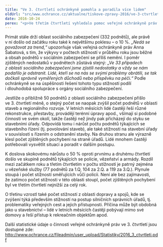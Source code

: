 ```yaml
---
title: "Ve 3. čtvrtletí ochránkyně pomohla a poradila více lidem"
oldUrl: "src/www.ochrance.cz/aktualne/tiskove-zpravy-2016/ve-3-ctvrtleti-ochrankyne-pomohla-a-poradila-vice-lidem"
date: 2016-10-24
perex: "<p>Ve třetím čtvrtletí vyhledalo pomoc veřejné ochránkyně práv zatím nejvíc lidí za celý rok. V celkovém počtu 2193 podnětů se navíc o 10 % zvýšil počet podnětů v působnosti, takže se ochránkyně mnohem častěji mohla problémy lidí zabývat a reálně tak pomohla či poradila více lidem než v předchozích částech roku.</p>"
---
```


<!-- imported from the old website -->

<p>Primát stále drží oblast sociálního zabezpečení (332 podnětů), ale právě v ní došlo od začátku roku také k největšímu poklesu – o 10 %. <i>„Nedá se považovat za trend,“</i> upozorňuje však veřejná ochránkyně práv Anna Šabatová, s tím, že výkyvy v počtech stížností v průběhu roku jsou běžné a obsah podnětů v sociálním zabezpečení se příliš nemění. I poměr zjištěných nedostatků v podnětech zůstává stejný: <i>„Ve 33 případech z oblasti sociálního zabezpečení jsme zjistili nedostatky a vždy se nám podařilo je odstranit. Lidé, kteří se na nás se svými problémy obrátili, se tak dočkali správně vyměřených důchodů nebo příspěvku na péči.“</i> Podle ochránkyně se na úspěšnosti řešení tohoto typu stížností podílí i dlouhodobá spolupráce s orgány sociálního zabezpečení.</p> <p>Jestliže o přibližně 50 podnětů z oblasti sociálního zabezpečení přišlo ve 3. čtvrtletí méně, o stejný počet se naopak zvýšil počet podnětů v oblasti staveb a regionálního rozvoje. V letních měsících lidé častěji řeší různé rekonstrukce, přestavby, provádějí terénní úpravy apod., všímají si podobné činnosti ve svém okolí, takže častěji než jindy pak přicházejí do styku se stavebními úřady. Odpovídá tomu i nárůst počtu podnětů týkajících se stavebního řízení (tj. povolování staveb), ale také stížností na stavební úřady v souvislosti s řízením o odstranění stavby. Na druhou stranu ale výrazně klesl počet zjištěných pochybení na straně úřadů. Lidé mnohem častěji potřebovali vysvětlit situaci a poradit v dalším postupu. </p> <p>K doslova skokovému nárůstu o 50 % oproti prvnímu a druhému čtvrtletí došlo ve skupině podnětů týkajících se policie, vězeňství a armády. Rozdíl mezi začátkem roku a třetím čtvrtletím v počtu stížností je patrný zejména u vězeňské služby (77 podnětů za 1.Q, 104 za 2.Q. a 119 za 3.Q.). Plynule stoupá i počet stížností směřujících vůči policii. Není ale bez zajímavosti, že zatímco počet stížnosti v této oblasti stoupl, počet zjištěných pochybení byl ve třetím čtvrtletí nejnižší za celý rok.</p> <p>O třetinu vzrostl také počet stížností z oblasti dopravy a spojů, kde se zvýšení týká především stížností na postup silničních správních úřadů, tj. problematiky veřejných cest a jejich přístupnosti. Příčina může být obdobná jako u stavebnictví – lidé v letních měsících častěji pobývají mimo své domovy a řeší přístup k rekreačním objektům apod.</p><p> Další statistické údaje o činnosti veřejné ochránkyně práv ve 3. čtvrtletí jsou dostupné zde: <a href="http://www.ochrance.cz/fileadmin/user_upload/Statistiky/2016_3_ctvrtleti.pdf">http://www.ochrance.cz/fileadmin/user_upload/Statistiky/2016_3_ctvrtleti.pdf</a></p>
